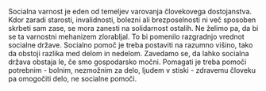 Socialna varnost je eden od temeljev varovanja človekovega dostojanstva. Kdor zaradi starosti, invalidnosti, bolezni ali brezposelnosti ni več sposoben skrbeti sam zase, se mora zanesti na solidarnost ostalih. Ne želimo pa, da bi se ta varnostni mehanizem zlorabljal. To bi pomenilo razgradnjo vrednot socialne države. Socialno pomoč je treba postaviti na razumno višino, tako da obstoji razlika med delom in nedelom. Zavedamo se, da lahko socialna država obstaja le, če smo gospodarsko močni. Pomagati je treba pomoči potrebnim - bolnim, nezmožnim za delo, ljudem v stiski - zdravemu človeku pa omogočiti delo, ne socialne pomoči.
